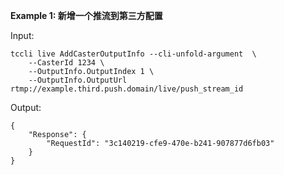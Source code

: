 **Example 1: 新增一个推流到第三方配置**



Input: 

```
tccli live AddCasterOutputInfo --cli-unfold-argument  \
    --CasterId 1234 \
    --OutputInfo.OutputIndex 1 \
    --OutputInfo.OutputUrl rtmp://example.third.push.domain/live/push_stream_id
```

Output: 
```
{
    "Response": {
        "RequestId": "3c140219-cfe9-470e-b241-907877d6fb03"
    }
}
```

